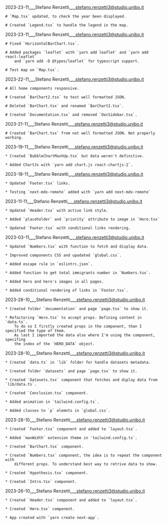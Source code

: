 2023-23-11␣␣Stefano Renzetti␣␣<stefano.renzetti3@studio.unibo.it>

    # `Map.tsx` updated, to check the year been displayed.

    # Created `Legend.tsx` to handle the legend in the map.

2023-23-11␣␣Stefano Renzetti␣␣<stefano.renzetti3@studio.unibo.it>

    # Fixed `HorizontalBarChart.tsx`.

    # Added packages `leaflet` with `yarn add leaflet` and `yarn add react-leaflet`
        and `yarn add -D @types/leaflet` for typescript support.

    # Test map on `Map.tsx`.

2023-22-11␣␣Stefano Renzetti␣␣<stefano.renzetti3@studio.unibo.it>

    # All home components responsive.

    # Created `BarChart2.tsx` to test well formatted JSON.

    # Deleted `BarChart.tsx` and renamed `BarChart2.tsx`.

    # Created `Documentation.tsx` and removed `DocSidebar.tsx`.

2023-21-11␣␣Stefano Renzetti␣␣<stefano.renzetti3@studio.unibo.it>

    # Created `BarChart.tsx` from not well formatted JSON. Not properly working.

2023-19-11␣␣Stefano Renzetti␣␣<stefano.renzetti3@studio.unibo.it>

    * Created `BubbleChartMashUp.tsx` but data weren't definitive.

    * Added ChartJs with `yarn add chart.js react-chartjs-2`.

2023-18-11␣␣Stefano Renzetti␣␣<stefano.renzetti3@studio.unibo.it>

    * Updated `Footer.tsx` links.

    * Testing `next-mdx-remote` added with `yarn add next-mdx-remote`

2023-11-11␣␣Stefano Renzetti␣␣<stefano.renzetti3@studio.unibo.it>

    * Updated `Header.tsx` with active link style.

    * Added `placeholder` and `priority` attribute to image in `Hero.tsx`

    * Updated `Footer.tsx` with conditional links rendering.

2023-03-11␣␣Stefano Renzetti␣␣<stefano.renzetti3@studio.unibo.it>

    * Updated `Numbers.tsx` with function to fetch and display data.

    * Improved components CSS and upadated `global.css`.

    * Added escape rule in `eslintrc.json`.

    * Added function to get total immigrants number in `Numbers.tsx`.

    * Added hero and hero's images in all pages.

    * Added conditional rendering of links in `Footer.tsx`.

2023-28-10␣␣Stefano Renzetti␣␣<stefano.renzetti3@studio.unibo.it>

    * Created folder `documentation` and page `page.tsx` to show it.

    * Refactoring `Hero.tsx` to accept props. Defining content in `data.ts`.
        To do so I firstly created props in the component, than I specified the type of them.
        As last I imported the data also where I'm using the component, specifing
        the index of the `HERO_DATA` object.

2023-28-10␣␣Stefano Renzetti␣␣<stefano.renzetti3@studio.unibo.it>

    * Created `data.ts` in `lib` folder for handle datasets metadata.

    * Created folder `datasets` and page `page.tsx` to show it.

    * Created `Datasets.tsx` component that fetches and diplay data from `lib/data.ts`.

    * Created `Conclusion.tsx` component.

    * Added animation in `tailwind.config.ts`.

    * Added classes to `p` elemnts in `global.css`.

2023-28-10␣␣Stefano Renzetti␣␣<stefano.renzetti3@studio.unibo.it>

    * Created `Footer.tsx` component and added to `layout.tsx`.

    * Added `maxWidth` extension theme in `tailwind.config.ts`.

    * Created `BarChart.tsx` component.

    * Created `Numbers.tsx` component, the idea is to repeat the component with
        different props. To understand best way to retrive data to show.

    * Created `Hypothesis.tsx` component.

    * Created `Intro.tsx` component.

2023-26-10␣␣Stefano Renzetti␣␣<stefano.renzetti3@studio.unibo.it>

    * Created `Header.tsx` component and added to `layout.tsx`.

    * Created `Hero.tsx` component.

    * App created with `yarn create next-app`.